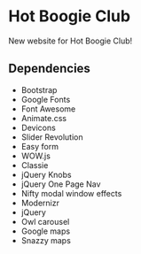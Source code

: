 # Hot Boogie Club
New website for Hot Boogie Club!

## Dependencies
 - Bootstrap
 - Google Fonts
 - Font Awesome
 - Animate.css
 - Devicons
 - Slider Revolution
 - Easy form
 - WOW.js
 - Classie
 - jQuery Knobs
 - jQuery One Page Nav
 - Nifty modal window effects
 - Modernizr
 - jQuery
 - Owl carousel
 - Google maps
 - Snazzy maps
